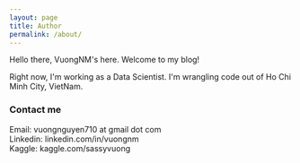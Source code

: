 ```yaml
---
layout: page
title: Author
permalink: /about/
---
```


Hello there, VuongNM's here. Welcome to my blog!

Right now, I'm working as a Data Scientist. I'm wrangling code out of Ho Chi Minh City, VietNam.

### Contact me

Email: vuongnguyen710 at gmail dot com <br/>
Linkedin: linkedin.com/in/vuongnm <br/>
Kaggle: kaggle.com/sassyvuong <br/>
